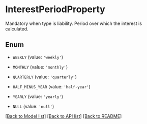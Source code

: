 # InterestPeriodProperty

Mandatory when type is liability. Period over which the interest is calculated.

## Enum

* `WEEKLY` (value: `'weekly'`)

* `MONTHLY` (value: `'monthly'`)

* `QUARTERLY` (value: `'quarterly'`)

* `HALF_MINUS_YEAR` (value: `'half-year'`)

* `YEARLY` (value: `'yearly'`)

* `NULL` (value: `'null'`)

[[Back to Model list]](../README.md#documentation-for-models) [[Back to API list]](../README.md#documentation-for-api-endpoints) [[Back to README]](../README.md)


